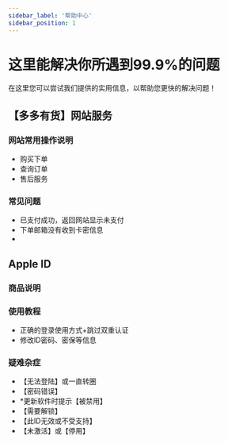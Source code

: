 ```yaml
---
sidebar_label: '帮助中心'
sidebar_position: 1
---
```


# 这里能解决你所遇到99.9%的问题

在这里您可以尝试我们提供的实用信息，以帮助您更快的解决问题！



## 【多多有货】网站服务

### 网站常用操作说明
 - 购买下单
 - 查询订单
 - 售后服务

### 常见问题

 - 已支付成功，返回网站显示未支付
 - 下单邮箱没有收到卡密信息
 - 


## Apple ID
### 商品说明
### 使用教程
 - 正确的登录使用方式+跳过双重认证
 - 修改ID密码、密保等信息
### 疑难杂症
 - 【无法登陆】或一直转圈
 - 【密码错误】
 - *更新软件时提示【被禁用】
 - 【需要解锁】
 - 【此ID无效或不受支持】
 - 【未激活】或【停用】

<!--stackedit_data:
eyJoaXN0b3J5IjpbLTE5NDgzNzMyOTgsLTgyMTY4ODg1LC0zMT
QwMjA3NTUsLTI5ODc2MTU0Myw0ODc0MDc4MzUsMTM2NzQ5ODYz
MF19
-->